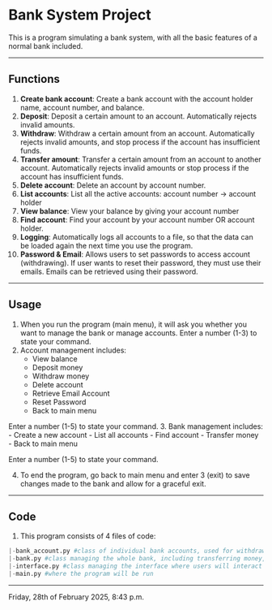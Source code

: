 # Bank System Project

This is a program simulating a bank system, with all the basic features of a normal bank included.

---
## Functions
1. **Create bank account**: Create a bank account with the account holder name,
account number, and balance.
2. **Deposit**: Deposit a certain amount to an account. Automatically rejects invalid 
amounts.
3. **Withdraw**: Withdraw a certain amount from an account. Automatically rejects 
invalid amounts, and stop process if the account  has insufficient funds.
4. **Transfer amount**: Transfer a certain amount from an account to another account. 
Automatically rejects invalid amounts or stop process if the account has insufficient funds.
5. **Delete account**: Delete an account by account number.
6. **List accounts**: List all the active accounts: account number -> account holder
7. **View balance**: View your balance by giving your account number
8. **Find account**: Find your account by your account number OR account holder.
9. **Logging**: Automatically logs all accounts to a file, so that the data can be 
loaded again the next time you use the program.
10. **Password & Email**: Allows users to set passwords to access account (withdrawing). 
If user wants to reset their password, they must use their emails. Emails can be retrieved using 
their password.

---
## Usage
1. When you run the program (main menu), it will ask you whether you want to manage 
the bank or manage accounts. Enter a number (1-3) to state your command.
2. Account management includes:
    - View balance
    - Deposit money
    - Withdraw money
    - Delete account
    - Retrieve Email Account
    - Reset Password
    - Back to main menu

Enter a number (1-5) to state your command. 
3. Bank management includes:
    - Create a new account
    - List all accounts
    - Find account
    - Transfer money
    - Back to main menu

Enter a number (1-5) to state your command.

4. To end the program, go back to main menu and enter 3 (exit) to save changes made
to the bank and allow for a graceful exit.

---
## Code
1. This program consists of 4 files of code:

```python
|-bank_account.py #class of individual bank accounts, used for withdrawals, deposits, e.g.
|-bank.py #class managing the whole bank, including transferring money, e.g.
|-interface.py #class managing the interface where users will interact with the system.
|-main.py #where the program will be run
```

---
Friday, 28th of February 2025, 8:43 p.m.


